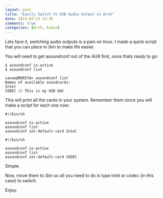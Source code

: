 ```yaml
---
layout: post
title: "Easily Switch To USB Audio Output in Arch"
date: 2012-03-13 23:36
comments: true
categories: [Arch, Audio] 
---
```

Lets face it, switching audio outputs is a pain on linux. I made a quick script that you can place in /bin to make life easier. 

You will need to get asoundconf out of the AUR first, once thats ready to go:

```
$ asoundconf is-active
$ asoundconf list
```
```
sanae@MORIYA> asoundconf list
Names of available soundcards:
Intel 
CODEC // This is my USB DAC
```

This will print all the cards in your system. Remember them since you will make a script for each one now:

```
#!/bin/sh

asoundconf is-active
asoundconf list
asoundconf set-default-card Intel
```
```
#!/bin/sh

asoundconf is-active
asoundconf list
asoundconf set-default-card CODEC
```
Simple.

Now, move them to /bin so all you need to do is type intel or codec (in this case) to switch.

Enjoy.
